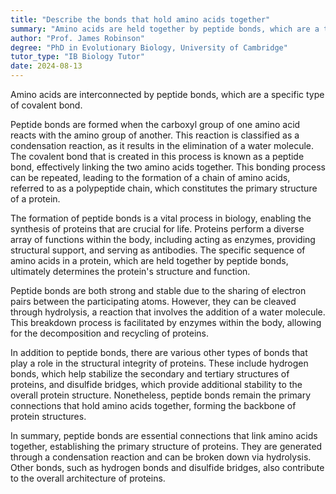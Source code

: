 ```yaml
---
title: "Describe the bonds that hold amino acids together"
summary: "Amino acids are held together by peptide bonds, which are a type of covalent bond."
author: "Prof. James Robinson"
degree: "PhD in Evolutionary Biology, University of Cambridge"
tutor_type: "IB Biology Tutor"
date: 2024-08-13
---
```


Amino acids are interconnected by peptide bonds, which are a specific type of covalent bond.

Peptide bonds are formed when the carboxyl group of one amino acid reacts with the amino group of another. This reaction is classified as a condensation reaction, as it results in the elimination of a water molecule. The covalent bond that is created in this process is known as a peptide bond, effectively linking the two amino acids together. This bonding process can be repeated, leading to the formation of a chain of amino acids, referred to as a polypeptide chain, which constitutes the primary structure of a protein.

The formation of peptide bonds is a vital process in biology, enabling the synthesis of proteins that are crucial for life. Proteins perform a diverse array of functions within the body, including acting as enzymes, providing structural support, and serving as antibodies. The specific sequence of amino acids in a protein, which are held together by peptide bonds, ultimately determines the protein's structure and function.

Peptide bonds are both strong and stable due to the sharing of electron pairs between the participating atoms. However, they can be cleaved through hydrolysis, a reaction that involves the addition of a water molecule. This breakdown process is facilitated by enzymes within the body, allowing for the decomposition and recycling of proteins.

In addition to peptide bonds, there are various other types of bonds that play a role in the structural integrity of proteins. These include hydrogen bonds, which help stabilize the secondary and tertiary structures of proteins, and disulfide bridges, which provide additional stability to the overall protein structure. Nonetheless, peptide bonds remain the primary connections that hold amino acids together, forming the backbone of protein structures.

In summary, peptide bonds are essential connections that link amino acids together, establishing the primary structure of proteins. They are generated through a condensation reaction and can be broken down via hydrolysis. Other bonds, such as hydrogen bonds and disulfide bridges, also contribute to the overall architecture of proteins.
    